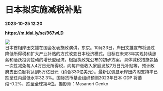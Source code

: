 # 日本拟实施减税补贴

**2023-10-25 12:20**

**https://m.idai.ly/se/967wLD**

![](http://pic.yupoo.com/fotomag/df61f273/4bb89809.jpg)  
日本首相岸田文雄在国会发表施政演讲，东京。10月23日，岸田文雄宣布将通过降低所得税和扩大产业补贴的方式改变日本经济模式，目标在未来3年实现持续涨薪和活跃投资拉动的增长型经济。根据执政党公布的初步方案，具体减税措施包括一次性减免每人4万日元所得税，向每户低收入家庭发放7万日元补贴等，预计政府支出总额将达到5万亿日元（约合330亿美元）。最新民调显示岸田内阁支持率已跌至任内最低水平32.3%。国际货币基金组织预测2023年日本 GDP 将萎缩-0.2%，跌至全球第4位。摄影师：Masanori Genko